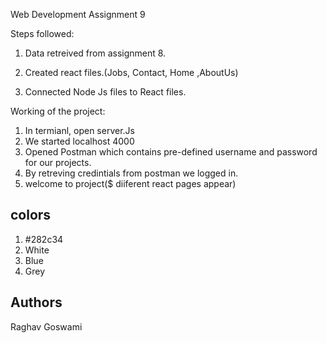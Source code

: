 
Web Development Assignment 9

Steps followed:

1) Data retreived from assignment 8.

2) Created react files.(Jobs, Contact, Home ,AboutUs)

3) Connected Node Js files to React files.

Working of the project:
1) In termianl, open server.Js
2) We started localhost 4000
3) Opened Postman which contains pre-defined username and password for our projects.
4) By retreving credintials from postman we logged in.
5) welcome to project($ diiferent react pages appear)








## colors

1. #282c34
2. White
3. Blue
4. Grey
## Authors

Raghav Goswami


